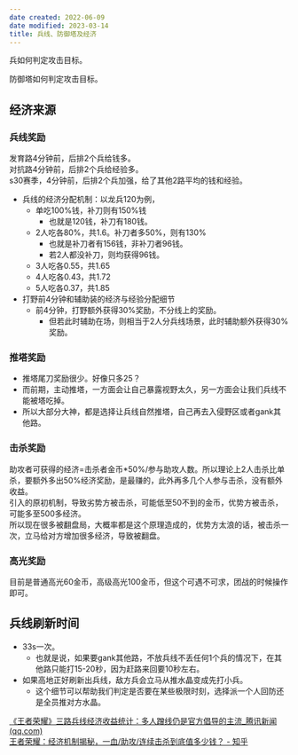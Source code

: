 ```yaml
---
date created: 2022-06-09
date modified: 2023-03-14
title: 兵线、防御塔及经济
---
```


兵如何判定攻击目标。

防御塔如何判定攻击目标。

## 经济来源

### 兵线奖励

发育路4分钟前，后排2个兵给钱多。  
对抗路4分钟前，后排2个兵给经验多。  
s30赛季，4分钟前，后排2个兵加强，给了其他2路平均的钱和经验。

- 兵线的经济分配机制：以龙兵120为例，
	- 单吃100%钱，补刀则有150%钱
		- 也就是120钱，补刀有180钱。
	- 2人吃各80%，共1.6。补刀者多50%，则有130%
		- 也就是补刀者有156钱，非补刀者96钱。
		- 若2人都没补刀，则均获得96钱。
	- 3人吃各0.55，共1.65
	- 4人吃各0.43，共1.72
	- 5人吃各0.37，共1.85
- 打野前4分钟和辅助装的经济与经验分配细节
	- 前4分钟，打野额外获得30%奖励，不分线上的奖励。
		- 但若此时辅助在场，则相当于2人分兵线场景，此时辅助额外获得30%奖励。

### 推塔奖励

- 推塔尾刀奖励很少。好像只多25？
- 而前期，主动推塔，一方面会让自己暴露视野太久，另一方面会让我们兵线不能被塔吃掉。
- 所以大部分大神，都是选择让兵线自然推塔，自己再去入侵野区或者gank其他路。

### 击杀奖励

助攻者可获得的经济=击杀者金币\*50%/参与助攻人数。所以理论上2人击杀比单杀，要额外多出50%经济奖励，是最赚的，此外再多几个人参与击杀，没有额外收益。  
引入的原初机制，导致劣势方被击杀，可能低至50不到的金币，优势方被击杀，可能多至500多经济。  
所以现在很多被翻盘局，大概率都是这个原理造成的，优势方太浪的话，被击杀一次，立马给对方增加很多经济，导致被翻盘。

### 高光奖励

目前是普通高光60金币，高级高光100金币，但这个可遇不可求，团战的时候操作即可。

## 兵线刷新时间

- 33s一次。
	- 也就是说，如果要gank其他路，不放兵线不丢任何1个兵的情况下，在其他路只能打15-20秒，因为赶路来回要10秒左右。
- 如果高地正好刷新出兵线，敌方兵会立马从推水晶变成先打小兵。
	- 这个细节可以帮助我们判定是否要在某些极限时刻，选择派一个人回防还是全员推对方水晶。

[《王者荣耀》三路兵线经济收益统计：多人蹭线仍是官方倡导的主流_腾讯新闻 (qq.com)](https://new.qq.com/rain/a/20210505A08KYH00)  
[王者荣耀：经济机制揭秘，一血/助攻/连续击杀到底值多少钱？ - 知乎](https://zhuanlan.zhihu.com/p/508683044)

